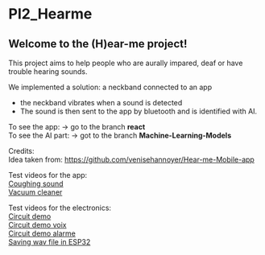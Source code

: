 # PI2_Hearme
## Welcome to the (H)ear-me project! <br>
This project aims to help people who are aurally impared, deaf or have trouble hearing sounds. <br>

We implemented a solution: a neckband connected to an app <br>
- the neckband vibrates when a sound is detected <br>
- The sound is then sent to the app by bluetooth and is identified with AI.<br>

To see the app: -> go to the branch **react** <br>
To see the AI part: -> got to the branch **Machine-Learning-Models** <br>

Credits:<br>
Idea taken from: https://github.com/venisehannoyer/Hear-me-Mobile-app

Test videos for the app: <br>
[Coughing sound](https://youtu.be/htk-HbeimwY) <br>
[Vacuum cleaner](https://youtu.be/I0u05wAavY8) <br>

Test videos for the electronics:<br>
[Circuit demo](https://youtu.be/4-SqgYxR2aA) <br>
[Circuit demo voix](https://youtu.be/ixKtBrNozL8)<br>
[Circuit demo alarme](https://youtu.be/dYirIxXml8Y)<br>
[Saving wav file in ESP32](https://youtu.be/FV7ENaNfnCY)




